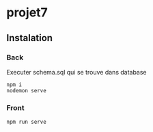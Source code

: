 # projet7

## Instalation

### Back

Executer schema.sql qui se trouve dans database

````
npm i
nodemon serve
````

### Front
````
npm run serve
````

